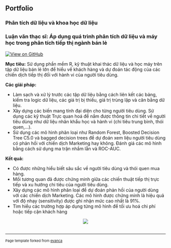 ## Portfolio


### Phân tích dữ liệu và khoa học dữ liệu

### Luận văn thạc sĩ: Áp dụng quá trình phân tích dữ liệu và máy học trong phân tích tiếp thị ngành bán lẻ

[![View on GitHub](https://img.shields.io/badge/GitHub-View_on_GitHub-blue?logo=GitHub)](https://github.com/hoangho0908/data-science-in-retail-marketing-dissertation)

**Mục tiêu:** Sử dụng phần mềm R, kỹ thuật khai thác dữ liệu và học máy trên tập dữ liệu bán lẻ lớn để hiểu về khách hàng và dự đoán tác động của các chiến dịch tiếp thị đối với hành vi của người tiêu dùng.

**Các giải pháp:** 
* Làm sạch và xử lý trước các tập dữ liệu bằng cách liên kết các bảng, kiểm tra logic dữ liệu, các giá trị bị thiếu, giá trị trùng lặp và cân bằng dữ liệu.
* Xây dựng các biến mang tính đại diện cho từng người tiêu dùng. Sử dụng các kỹ thuật Trực quan hoá để nắm được thông tin chi tiết về người tiêu dùng như dữ liệu nhân khẩu học và hành vi (chi tiêu trung bình, thói quen,…).
* Sử dụng các mô hình phân loại như Random Forest, Boosted Decision Tree C5.0 và bagged decision trees để dự đoán xem liệu người tiêu dùng có phản hồi với chiến dịch Marketing hay không. Đánh giá các mô hình bằng cách sử dụng ma trận nhầm lẫn và ROC-AUC.

**Kết quả:** 
* Có được những hiểu biết sâu sắc về người tiêu dùng và thói quen mua hàng.
* Mối tương quan đã được chứng minh giữa các chiến thuật tiếp thị trực tiếp và xu hướng chi tiêu của người tiêu dùng.
* Xây dựng các mô hình phân loại để dự đoán phản hồi của người dùng với các chiến dịch Marketing. Các mô hình được chứng minh là hiệu quả với độ nhạy (sensitivity) được ghi nhận mức cao nhất là 91%.
* Tìm hiểu các trường hợp áp dụng từng mô hình để tối ưu hoá chi phí hoặc tiếp cận khách hàng

<center><img src="images/data-science-in-retail-marketing.jpg"/></center>
<br>




---
<p style="font-size:11px">Page template forked from <a href="https://github.com/evanca/quick-portfolio">evanca</a></p>
<!-- Remove above link if you don't want to attibute -->
